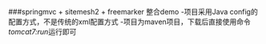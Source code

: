 ###springmvc + sitemesh2 + freemarker 整合demo
-项目采用Java config的配置方式，不是传统的xml配置方式
-项目为maven项目，下载后直接使用命令*tomcat7:run*运行即可